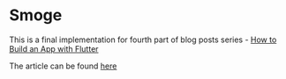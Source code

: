# Smoge

This is a final implementation for fourth part of blog posts series -
[How to Build an App with Flutter](https://www.thedroidsonroids.com/blog/how-to-build-an-app-with-flutter-introduction)

The article can be found [here](https://www.thedroidsonroids.com/blog/how-to-build-an-app-with-flutter-part-4-styling-home-screenn)